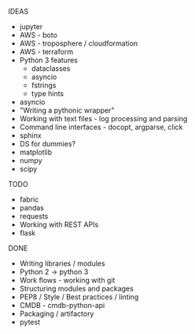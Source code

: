IDEAS
* jupyter
* AWS - boto
* AWS - troposphere / cloudformation
* AWS - terraform
* Python 3 features
  * dataclasses
  * asyncio
  * fstrings
  * type hints
* asyncio
* "Writing a pythonic wrapper"
* Working with text files - log processing and parsing
* Command line interfaces - docopt, argparse, click
* sphinx
* DS for dummies?
* matplotlib
* numpy
* scipy

TODO
* fabric
* pandas
* requests
* Working with REST APIs
* flask

DONE
* Writing libraries / modules
* Python 2 -> python 3
* Work flows - working with git
* Structuring modules and packages
* PEP8 / Style / Best practices / linting
* CMDB - cmdb-python-api
* Packaging / artifactory
* pytest
